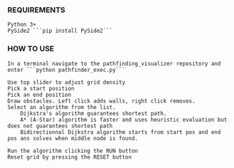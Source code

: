 ### REQUIREMENTS

    Python 3+
    PySide2 ```pip install PySide2```

### HOW TO USE 

    In a terminal navigate to the pathfinding_visualizer repository and enter ```python pathfinder_exec.py```

    Use top slider to adjust grid density
    Pick a start position
    Pick an end position
    Draw obstacles. Left click adds walls, right click removes.
    Select an algorithm from the list.
        Dijkstra's algorithm guarantees shortest path.
        A* (A-Star) algorithm is faster and uses heuristic evaluation but does not guarantees shortest path
        Bidirectionnal Dijkstra algorithm starts from start pos and end pos ans solves when middle node is found.
    
    Run the algorithm clicking the RUN button
    Reset grid by pressing the RESET button
